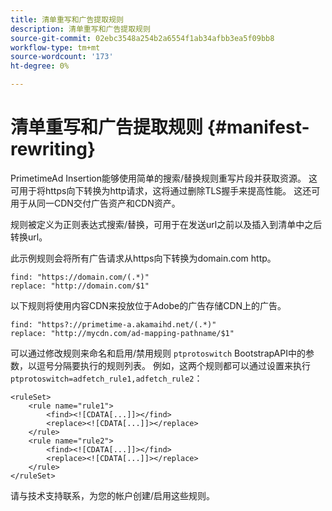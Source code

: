 ```yaml
---
title: 清单重写和广告提取规则
description: 清单重写和广告提取规则
source-git-commit: 02ebc3548a254b2a6554f1ab34afbb3ea5f09bb8
workflow-type: tm+mt
source-wordcount: '173'
ht-degree: 0%

---
```


# 清单重写和广告提取规则 {#manifest-rewriting}

PrimetimeAd Insertion能够使用简单的搜索/替换规则重写片段并获取资源。  这可用于将https向下转换为http请求，这将通过删除TLS握手来提高性能。  这还可用于从同一CDN交付广告资产和CDN资产。

规则被定义为正则表达式搜索/替换，可用于在发送url之前以及插入到清单中之后转换url。

此示例规则会将所有广告请求从https向下转换为domain.com http。

```
find: "https://domain.com/(.*)"
replace: "http://domain.com/$1"
```

以下规则将使用内容CDN来投放位于Adobe的广告存储CDN上的广告。

```
find: "https?://primetime-a.akamaihd.net/(.*)"
replace: "http://mycdn.com/ad-mapping-pathname/$1"
```

可以通过修改规则来命名和启用/禁用规则 `ptprotoswitch` BootstrapAPI中的参数，以逗号分隔要执行的规则列表。  例如，这两个规则都可以通过设置来执行 `ptprotoswitch=adfetch_rule1,adfetch_rule2`：

```
<ruleSet>
    <rule name="rule1">
        <find><![CDATA[...]]></find>
        <replace><![CDATA[...]]></replace>
    </rule>
    <rule name="rule2">
        <find><![CDATA[...]]></find>
        <replace><![CDATA[...]]></replace>
    </rule>
</ruleSet>
```

请与技术支持联系，为您的帐户创建/启用这些规则。
